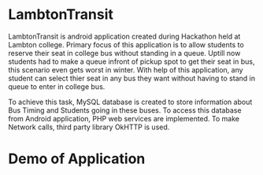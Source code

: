 # LambtonTransit
LambtonTransit is android application created during Hackathon held at Lambton college. Primary focus of this application is to 
allow students to reserve their seat in college bus without standing in a queue. Uptill now students had to make a queue infront
of pickup spot to get their seat in bus, this scenario even gets worst in winter. With help of this application, any student can 
select thier seat in any bus they want without having to stand in queue to enter in college bus.

To achieve this task, MySQL database is created to store information about Bus Timing and Students going in these buses.
To access this database from Android application, PHP web services are implemented. To make Network calls, third party library
OkHTTP is used. 

# Demo of Application
